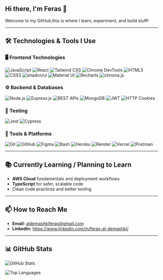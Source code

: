 ## Hi there, I'm Feras 👋
Welcome to my GitHub,this is where I learn, experiment, and build stuff!

---

## 🛠️ Technologies & Tools I Use

### 🖥️ Frontend Technologies
![JavaScript](https://img.shields.io/badge/-JavaScript-F7DF1E?logo=javascript&logoColor=black&style=flat)
![React](https://img.shields.io/badge/-React-61DAFB?logo=react&logoColor=black&style=flat)
![Tailwind CSS](https://img.shields.io/badge/-Tailwind_CSS-38B2AC?logo=tailwindcss&logoColor=white&style=flat)
![Chrome DevTools](https://img.shields.io/badge/-Chrome_DevTools-4285F4?logo=googlechrome&logoColor=white&style=flat)
![HTML5](https://img.shields.io/badge/-HTML5-E34F26?logo=html5&logoColor=white&style=flat)
![CSS3](https://img.shields.io/badge/-CSS3-1572B6?logo=css3&logoColor=white&style=flat)
![shadcn/ui](https://img.shields.io/badge/-shadcn%2Fui-000000?logo=shadcnui&logoColor=white&style=flat)
![Material UI](https://img.shields.io/badge/-Material_UI-007FFF?logo=mui&logoColor=white&style=flat)
![Recharts](https://img.shields.io/badge/-Recharts-444444?logo=recharts&logoColor=white&style=flat)
![chroma.js](https://img.shields.io/badge/-chroma.js-8E44AD?logo=javascript&logoColor=white&style=flat)



### ⚙️ Backend & Databases
![Node.js](https://img.shields.io/badge/-Node.js-339933?logo=node.js&logoColor=white&style=flat)
![Express.js](https://img.shields.io/badge/-Express.js-000000?logo=express&logoColor=white&style=flat)
![REST APIs](https://img.shields.io/badge/-REST_APIs-40AEF0?logo=swagger&logoColor=white&style=flat)
![MongoDB](https://img.shields.io/badge/-MongoDB-47A248?logo=mongodb&logoColor=white&style=flat)
![JWT](https://img.shields.io/badge/-JWT-000000?logo=jsonwebtokens&logoColor=white&style=flat)
![HTTP Cookies](https://img.shields.io/badge/-HTTP_Cookies-795548?style=flat)



### 🧪 Testing
![Jest](https://img.shields.io/badge/-Jest-C21325?logo=jest&logoColor=white&style=flat)
![Cypress](https://img.shields.io/badge/-Cypress-17202C?logo=cypress&logoColor=white&style=flat)

### 🧰 Tools & Platforms
![Git](https://img.shields.io/badge/-Git-F05032?logo=git&logoColor=white&style=flat)
![GitHub](https://img.shields.io/badge/-GitHub-181717?logo=github&logoColor=white&style=flat)
![Figma](https://img.shields.io/badge/-Figma-F24E1E?logo=figma&logoColor=white&style=flat)
![Bash](https://img.shields.io/badge/-Bash-4EAA25?logo=gnubash&logoColor=white&style=flat)
![Heroku](https://img.shields.io/badge/-Heroku-430098?logo=heroku&logoColor=white&style=flat)
![Render](https://img.shields.io/badge/-Render-46E3B7?logo=render&logoColor=black&style=flat)
![Vercel](https://img.shields.io/badge/-Vercel-000000?logo=vercel&logoColor=white&style=flat)
![Postman](https://img.shields.io/badge/-Postman-FF6C37?logo=postman&logoColor=white&style=flat)


---

## 📚 Currently Learning / Planning to Learn

- **AWS Cloud** fundamentals and deployment workflows  
- **TypeScript** for safer, scalable code  
- Clean code practices and better tooling

---

## 📫 How to Reach Me
- **Email:** aldemashkiferas@gmail.com  
- **LinkedIn:** https://www.linkedin.com/in/feras-al-demashki/



---

## 📊 GitHub Stats
<p>
  <img src="https://github-readme-stats.vercel.app/api?username=feras-aldemashki&show_icons=true&locale=en" alt="GitHub Stats" />
</p>
<p>
  <img src="https://github-readme-stats.vercel.app/api/top-langs?username=feras-aldemashki&show_icons=true&locale=en&layout=compact" alt="Top Languages" />
</p>
